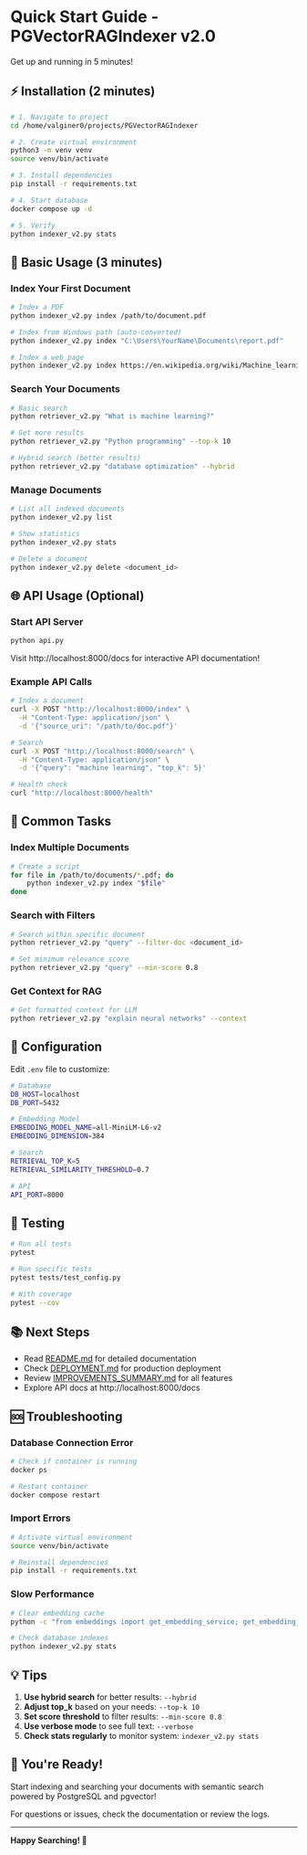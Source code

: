 # Quick Start Guide - PGVectorRAGIndexer v2.0

Get up and running in 5 minutes!

## ⚡ Installation (2 minutes)

```bash
# 1. Navigate to project
cd /home/valginer0/projects/PGVectorRAGIndexer

# 2. Create virtual environment
python3 -m venv venv
source venv/bin/activate

# 3. Install dependencies
pip install -r requirements.txt

# 4. Start database
docker compose up -d

# 5. Verify
python indexer_v2.py stats
```

## 📝 Basic Usage (3 minutes)

### Index Your First Document

```bash
# Index a PDF
python indexer_v2.py index /path/to/document.pdf

# Index from Windows path (auto-converted)
python indexer_v2.py index "C:\Users\YourName\Documents\report.pdf"

# Index a web page
python indexer_v2.py index https://en.wikipedia.org/wiki/Machine_learning
```

### Search Your Documents

```bash
# Basic search
python retriever_v2.py "What is machine learning?"

# Get more results
python retriever_v2.py "Python programming" --top-k 10

# Hybrid search (better results)
python retriever_v2.py "database optimization" --hybrid
```

### Manage Documents

```bash
# List all indexed documents
python indexer_v2.py list

# Show statistics
python indexer_v2.py stats

# Delete a document
python indexer_v2.py delete <document_id>
```

## 🌐 API Usage (Optional)

### Start API Server

```bash
python api.py
```

Visit http://localhost:8000/docs for interactive API documentation!

### Example API Calls

```bash
# Index a document
curl -X POST "http://localhost:8000/index" \
  -H "Content-Type: application/json" \
  -d '{"source_uri": "/path/to/doc.pdf"}'

# Search
curl -X POST "http://localhost:8000/search" \
  -H "Content-Type: application/json" \
  -d '{"query": "machine learning", "top_k": 5}'

# Health check
curl "http://localhost:8000/health"
```

## 🎯 Common Tasks

### Index Multiple Documents

```bash
# Create a script
for file in /path/to/documents/*.pdf; do
    python indexer_v2.py index "$file"
done
```

### Search with Filters

```bash
# Search within specific document
python retriever_v2.py "query" --filter-doc <document_id>

# Set minimum relevance score
python retriever_v2.py "query" --min-score 0.8
```

### Get Context for RAG

```bash
# Get formatted context for LLM
python retriever_v2.py "explain neural networks" --context
```

## 🔧 Configuration

Edit `.env` file to customize:

```bash
# Database
DB_HOST=localhost
DB_PORT=5432

# Embedding Model
EMBEDDING_MODEL_NAME=all-MiniLM-L6-v2
EMBEDDING_DIMENSION=384

# Search
RETRIEVAL_TOP_K=5
RETRIEVAL_SIMILARITY_THRESHOLD=0.7

# API
API_PORT=8000
```

## 🧪 Testing

```bash
# Run all tests
pytest

# Run specific tests
pytest tests/test_config.py

# With coverage
pytest --cov
```

## 📚 Next Steps

- Read [README.md](README.md) for detailed documentation
- Check [DEPLOYMENT.md](DEPLOYMENT.md) for production deployment
- Review [IMPROVEMENTS_SUMMARY.md](IMPROVEMENTS_SUMMARY.md) for all features
- Explore API docs at http://localhost:8000/docs

## 🆘 Troubleshooting

### Database Connection Error
```bash
# Check if container is running
docker ps

# Restart container
docker compose restart
```

### Import Errors
```bash
# Activate virtual environment
source venv/bin/activate

# Reinstall dependencies
pip install -r requirements.txt
```

### Slow Performance
```bash
# Clear embedding cache
python -c "from embeddings import get_embedding_service; get_embedding_service().clear_cache()"

# Check database indexes
python indexer_v2.py stats
```

## 💡 Tips

1. **Use hybrid search** for better results: `--hybrid`
2. **Adjust top_k** based on your needs: `--top-k 10`
3. **Set score threshold** to filter results: `--min-score 0.8`
4. **Use verbose mode** to see full text: `--verbose`
5. **Check stats regularly** to monitor system: `indexer_v2.py stats`

## 🎉 You're Ready!

Start indexing and searching your documents with semantic search powered by PostgreSQL and pgvector!

For questions or issues, check the documentation or review the logs.

---

**Happy Searching! 🚀**
